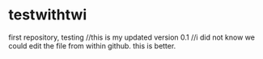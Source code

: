 # testwithtwi
first repository, testing
//this is my updated version 0.1
//i did not know we could edit the file from within github. this is better.
